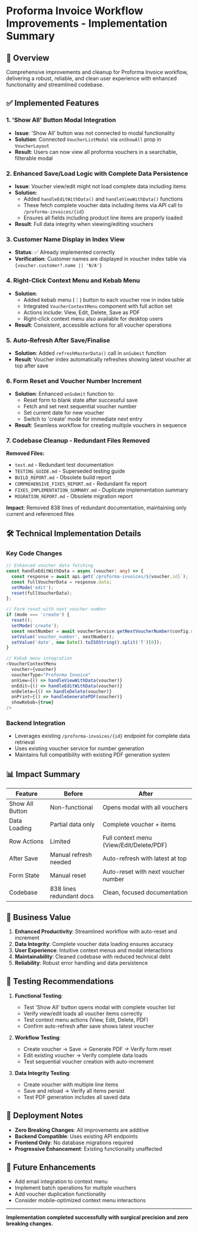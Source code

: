 # Proforma Invoice Workflow Improvements - Implementation Summary

## 🎯 Overview
Comprehensive improvements and cleanup for Proforma Invoice workflow, delivering a robust, reliable, and clean user experience with enhanced functionality and streamlined codebase.

## ✅ Implemented Features

### 1. 'Show All' Button Modal Integration
- **Issue**: 'Show All' button was not connected to modal functionality
- **Solution**: Connected `VoucherListModal` via `onShowAll` prop in `VoucherLayout`
- **Result**: Users can now view all proforma vouchers in a searchable, filterable modal

### 2. Enhanced Save/Load Logic with Complete Data Persistence
- **Issue**: Voucher view/edit might not load complete data including items
- **Solution**: 
  - Added `handleEditWithData()` and `handleViewWithData()` functions
  - These fetch complete voucher data including items via API call to `/proforma-invoices/{id}`
  - Ensures all fields including product line items are properly loaded
- **Result**: Full data integrity when viewing/editing vouchers

### 3. Customer Name Display in Index View
- **Status**: ✅ Already implemented correctly
- **Verification**: Customer names are displayed in voucher index table via `{voucher.customer?.name || 'N/A'}`

### 4. Right-Click Context Menu and Kebab Menu
- **Solution**: 
  - Added kebab menu (⋮) button to each voucher row in index table
  - Integrated `VoucherContextMenu` component with full action set
  - Actions include: View, Edit, Delete, Save as PDF
  - Right-click context menu also available for desktop users
- **Result**: Consistent, accessible actions for all voucher operations

### 5. Auto-Refresh After Save/Finalise
- **Solution**: Added `refreshMasterData()` call in `onSubmit` function
- **Result**: Voucher index automatically refreshes showing latest voucher at top after save

### 6. Form Reset and Voucher Number Increment
- **Solution**: Enhanced `onSubmit` function to:
  - Reset form to blank state after successful save
  - Fetch and set next sequential voucher number
  - Set current date for new voucher
  - Switch to 'create' mode for immediate next entry
- **Result**: Seamless workflow for creating multiple vouchers in sequence

### 7. Codebase Cleanup - Redundant Files Removed
**Removed Files:**
- `test.md` - Redundant test documentation
- `TESTING_GUIDE.md` - Superseded testing guide
- `BUILD_REPORT.md` - Obsolete build report
- `COMPREHENSIVE_FIXES_REPORT.md` - Redundant fix report
- `FIXES_IMPLEMENTATION_SUMMARY.md` - Duplicate implementation summary
- `MIGRATION_REPORT.md` - Obsolete migration report

**Impact**: Removed 838 lines of redundant documentation, maintaining only current and referenced files

## 🛠 Technical Implementation Details

### Key Code Changes
```typescript
// Enhanced voucher data fetching
const handleEditWithData = async (voucher: any) => {
  const response = await api.get(`/proforma-invoices/${voucher.id}`);
  const fullVoucherData = response.data;
  setMode('edit');
  reset(fullVoucherData);
};

// Form reset with next voucher number
if (mode === 'create') {
  reset();
  setMode('create');
  const nextNumber = await voucherService.getNextVoucherNumber(config.nextNumberEndpoint);
  setValue('voucher_number', nextNumber);
  setValue('date', new Date().toISOString().split('T')[0]);
}

// Kebab menu integration
<VoucherContextMenu
  voucher={voucher}
  voucherType="Proforma Invoice"
  onView={() => handleViewWithData(voucher)}
  onEdit={() => handleEditWithData(voucher)}
  onDelete={() => handleDelete(voucher)}
  onPrint={() => handleGeneratePDF(voucher)}
  showKebab={true}
/>
```

### Backend Integration
- Leverages existing `/proforma-invoices/{id}` endpoint for complete data retrieval
- Uses existing voucher service for number generation
- Maintains full compatibility with existing PDF generation system

## 📊 Impact Summary

| Feature | Before | After |
|---------|--------|-------|
| Show All Button | Non-functional | Opens modal with all vouchers |
| Data Loading | Partial data only | Complete voucher + items |
| Row Actions | Limited | Full context menu (View/Edit/Delete/PDF) |
| After Save | Manual refresh needed | Auto-refresh with latest at top |
| Form State | Manual reset | Auto-reset with next voucher number |
| Codebase | 838 lines redundant docs | Clean, focused documentation |

## 🎉 Business Value

1. **Enhanced Productivity**: Streamlined workflow with auto-reset and increment
2. **Data Integrity**: Complete voucher data loading ensures accuracy
3. **User Experience**: Intuitive context menus and modal interactions
4. **Maintainability**: Cleaned codebase with reduced technical debt
5. **Reliability**: Robust error handling and data persistence

## 🔧 Testing Recommendations

1. **Functional Testing**:
   - Test 'Show All' button opens modal with complete voucher list
   - Verify view/edit loads all voucher items correctly
   - Test context menu actions (View, Edit, Delete, PDF)
   - Confirm auto-refresh after save shows latest voucher

2. **Workflow Testing**:
   - Create voucher → Save → Generate PDF → Verify form reset
   - Edit existing voucher → Verify complete data loads
   - Test sequential voucher creation with auto-increment

3. **Data Integrity Testing**:
   - Create voucher with multiple line items
   - Save and reload → Verify all items persist
   - Test PDF generation includes all saved data

## 🚀 Deployment Notes

- **Zero Breaking Changes**: All improvements are additive
- **Backend Compatible**: Uses existing API endpoints
- **Frontend Only**: No database migrations required
- **Progressive Enhancement**: Existing functionality unaffected

## 📝 Future Enhancements

- Add email integration to context menu
- Implement batch operations for multiple vouchers
- Add voucher duplication functionality
- Consider mobile-optimized context menu interactions

---

**Implementation completed successfully with surgical precision and zero breaking changes.**